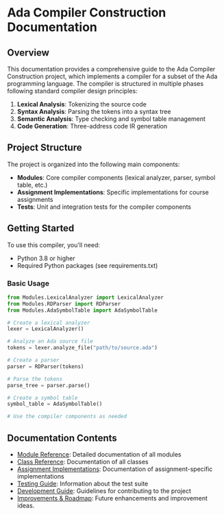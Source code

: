 # Ada Compiler Construction Documentation

## Overview

This documentation provides a comprehensive guide to the Ada Compiler Construction project, which implements a compiler for a subset of the Ada programming language. The compiler is structured in multiple phases following standard compiler design principles:

1. **Lexical Analysis**: Tokenizing the source code
2. **Syntax Analysis**: Parsing the tokens into a syntax tree
3. **Semantic Analysis**: Type checking and symbol table management
4. **Code Generation**: Three-address code IR generation

## Project Structure

The project is organized into the following main components:

- **Modules**: Core compiler components (lexical analyzer, parser, symbol table, etc.)
- **Assignment Implementations**: Specific implementations for course assignments
- **Tests**: Unit and integration tests for the compiler components

## Getting Started

To use this compiler, you'll need:

- Python 3.8 or higher
- Required Python packages (see requirements.txt)

### Basic Usage

```python
from Modules.LexicalAnalyzer import LexicalAnalyzer
from Modules.RDParser import RDParser
from Modules.AdaSymbolTable import AdaSymbolTable

# Create a lexical analyzer
lexer = LexicalAnalyzer()

# Analyze an Ada source file
tokens = lexer.analyze_file("path/to/source.ada")

# Create a parser
parser = RDParser(tokens)

# Parse the tokens
parse_tree = parser.parse()

# Create a symbol table
symbol_table = AdaSymbolTable()

# Use the compiler components as needed
```

## Documentation Contents

- [Module Reference](modules.md): Detailed documentation of all modules
- [Class Reference](classes.md): Documentation of all classes
- [Assignment Implementations](assignments.md): Documentation of assignment-specific implementations
- [Testing Guide](testing.md): Information about the test suite
- [Development Guide](development.md): Guidelines for contributing to the project
- [Improvements & Roadmap](IMPROVEMENTS.md): Future enhancements and improvement ideas.

